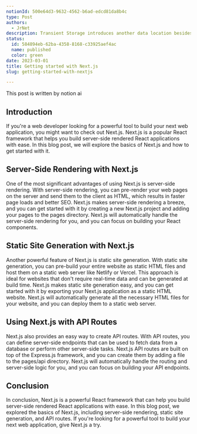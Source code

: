 ```yaml
---
notionId: 500e64d3-9632-4562-b6ad-edcd81da8b4c
type: Post
authors:
  - JrNet
description: Transient Storage introduces another data location besides 
status:
  id: 584894eb-62ba-4358-8168-c33925aef4ac
  name: published
  color: green
date: 2023-03-01
title: Getting started with Next.js
slug: getting-started-with-nextjs

---
```


This post is written by notion ai


## Introduction


If you're a web developer looking for a powerful tool to build your next web application, you might want to check out Next.js. Next.js is a popular React framework that helps you build server-side rendered React applications with ease. In this blog post, we will explore the basics of Next.js and how to get started with it.


## Server-Side Rendering with Next.js


One of the most significant advantages of using Next.js is server-side rendering. With server-side rendering, you can pre-render your web pages on the server and send them to the client as HTML, which results in faster page loads and better SEO. Next.js makes server-side rendering a breeze, and you can get started with it by creating a new Next.js project and adding your pages to the pages directory. Next.js will automatically handle the server-side rendering for you, and you can focus on building your React components.


## Static Site Generation with Next.js


Another powerful feature of Next.js is static site generation. With static site generation, you can pre-build your entire website as static HTML files and host them on a static web server like Netlify or Vercel. This approach is ideal for websites that don't require real-time data and can be generated at build time. Next.js makes static site generation easy, and you can get started with it by exporting your Next.js application as a static HTML website. Next.js will automatically generate all the necessary HTML files for your website, and you can deploy them to a static web server.


## Using Next.js with API Routes


Next.js also provides an easy way to create API routes. With API routes, you can define server-side endpoints that can be used to fetch data from a database or perform other server-side tasks. Next.js API routes are built on top of the Express.js framework, and you can create them by adding a file to the pages/api directory. Next.js will automatically handle the routing and server-side logic for you, and you can focus on building your API endpoints.


## Conclusion


In conclusion, Next.js is a powerful React framework that can help you build server-side rendered React applications with ease. In this blog post, we explored the basics of Next.js, including server-side rendering, static site generation, and API routes. If you're looking for a powerful tool to build your next web application, give Next.js a try.

